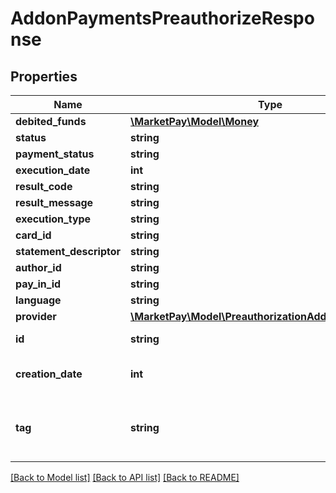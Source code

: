 # AddonPaymentsPreauthorizeResponse

## Properties
Name | Type | Description | Notes
------------ | ------------- | ------------- | -------------
**debited_funds** | [**\MarketPay\Model\Money**](Money.md) |  | [optional] 
**status** | **string** |  | [optional] 
**payment_status** | **string** |  | [optional] 
**execution_date** | **int** |  | [optional] 
**result_code** | **string** |  | [optional] 
**result_message** | **string** |  | [optional] 
**execution_type** | **string** |  | [optional] 
**card_id** | **string** |  | [optional] 
**statement_descriptor** | **string** |  | [optional] 
**author_id** | **string** |  | [optional] 
**pay_in_id** | **string** |  | [optional] 
**language** | **string** |  | [optional] 
**provider** | [**\MarketPay\Model\PreauthorizationAddonPaymentsData**](PreauthorizationAddonPaymentsData.md) |  | [optional] 
**id** | **string** | The item&#39;s ID | [optional] 
**creation_date** | **int** | When the item was created | [optional] 
**tag** | **string** | Custom data that you can add to this item | [optional] 

[[Back to Model list]](../README.md#documentation-for-models) [[Back to API list]](../README.md#documentation-for-api-endpoints) [[Back to README]](../README.md)


